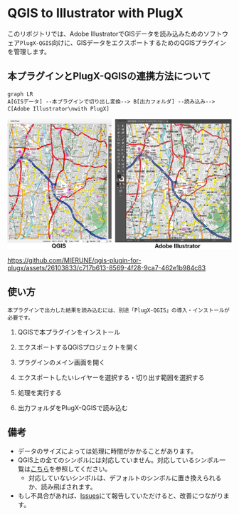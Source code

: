 # QGIS to Illustrator with PlugX



このリポジトリでは、Adobe IllustratorでGISデータを読み込みためのソフトウェア`PlugX-QGIS`向けに、GISデータをエクスポートするためのQGISプラグインを管理します。

## 本プラグインとPlugX-QGISの連携方法について

```mermaid
graph LR
A[GISデータ] --本プラグインで切り出し変換--> B[出力フォルダ] --読み込み--> C[Adobe Illustrator\nwith PlugX]

```
![qgis_ai_screencap](./imgs/qgis_ai_screencap.png)


https://github.com/MIERUNE/qgis-plugin-for-plugx/assets/26103833/c717b613-8569-4f28-9ca7-462e1b984c83



## 使い方

```planetext
本プラグインで出力した結果を読み込むには、別途「PlugX-QGIS」の導入・インストールが必要です。
```

1. QGISで本プラグインをインストール

2. エクスポートするQGISプロジェクトを開く

3. プラグインのメイン画面を開く

4. エクスポートしたいレイヤーを選択する・切り出す範囲を選択する

5. 処理を実行する

6. 出力フォルダをPlugX-QGISで読み込む

<!-- PlugXの操作画面 -->

## 備考

- データのサイズによっては処理に時間がかかることがあります。
- QGIS上の全てのシンボルには対応していません。対応しているシンボル一覧は[こちら](./docs/SYMBOLS.md)を参照してください。
    - 対応していないシンボルは、デフォルトのシンボルに置き換えられるか、読み飛ばされます。
- もし不具合があれば、[Issues](https://github.com/MIERUNE/qgis-plugin-for-plugx/issues)にて報告していただけると、改善につながります。
